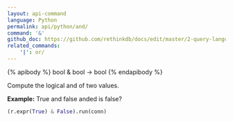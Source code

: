 ```yaml
---
layout: api-command 
language: Python
permalink: api/python/and/
command: '&'
github_doc: https://github.com/rethinkdb/docs/edit/master/2-query-language/api/python/math-and-logic/and.md
related_commands:
    '|': or/
---
```


{% apibody %}
bool & bool → bool
{% endapibody %}

Compute the logical and of two values.

__Example:__ True and false anded is false?

```py
(r.expr(True) & False).run(conn)
```
